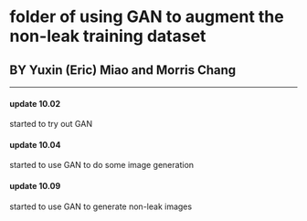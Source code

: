 # folder of using GAN to augment the non-leak training dataset 
## BY Yuxin (Eric) Miao and Morris Chang
-----------------------
#### update 10.02
started to try out GAN 

#### update 10.04 
started to use GAN to do some image generation

#### update 10.09
started to use GAN to generate non-leak images